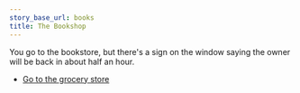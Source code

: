 ```yaml
---
story_base_url: books
title: The Bookshop
---
```


You go to the bookstore, but there's a sign on the window saying the owner will be back in about half an hour.

* [Go to the grocery store](4a)
